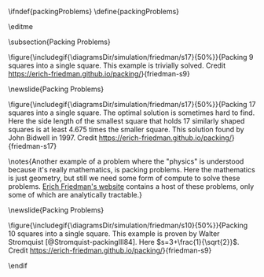 \ifndef{packingProblems}
\define{packingProblems}

\editme

\subsection{Packing Problems}

\figure{\includegif{\diagramsDir/simulation/friedman/s17}{50%}}{Packing 9 squares into a single square. This example is trivially solved. Credit <https://erich-friedman.github.io/packing/>}{friedman-s9}

\newslide{Packing Problems}

\figure{\includegif{\diagramsDir/simulation/friedman/s17}{50%}}{Packing 17 squares into a single square. The optimal solution is sometimes hard to find. Here the side length of the smallest square that holds 17 similarly shaped squares is at least 4.675 times the smaller square. This solution found by John Bidwell in 1997. Credit <https://erich-friedman.github.io/packing/>}{friedman-s17}

\notes{Another example of a problem where the "physics" is understood because it's really mathematics, is packing problems. Here the mathematics is just geometry, but still we need some form of compute to solve these problems. [Erich Friedman's website](https://erich-friedman.github.io/packing/) contains a host of these problems, only some of which are analytically tractable.}

\newslide{Packing Problems}

\figure{\includegif{\diagramsDir/simulation/friedman/s10}{50%}}{Packing 10 squares into a single square. This example is proven by Walter Stromquist [@Stromquist-packingIII84]. Here $s=3+\frac{1}{\sqrt{2}}$. Credit <https://erich-friedman.github.io/packing/>}{friedman-s9}



\endif
